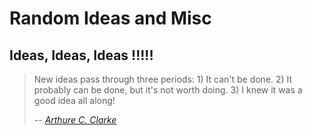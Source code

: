 Random Ideas and Misc
==============

## Ideas, Ideas, Ideas !!!!!

> New ideas pass through three periods: 1) It can't be done. 2) It probably can be done, but it's not worth doing. 3) I knew it was a good idea all along!
>
> -- <cite> [Arthure C. Clarke][1] </cite>

[1]: https://www.brainyquote.com/quotes/quotes/a/arthurccl164506.html?src=t_new_ideas 
